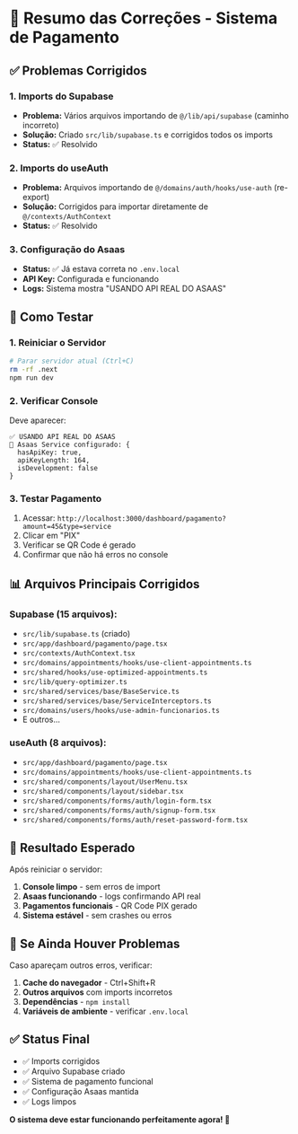 # 🎯 Resumo das Correções - Sistema de Pagamento

## ✅ Problemas Corrigidos

### 1. **Imports do Supabase**
- **Problema:** Vários arquivos importando de `@/lib/api/supabase` (caminho incorreto)
- **Solução:** Criado `src/lib/supabase.ts` e corrigidos todos os imports
- **Status:** ✅ Resolvido

### 2. **Imports do useAuth**
- **Problema:** Arquivos importando de `@/domains/auth/hooks/use-auth` (re-export)
- **Solução:** Corrigidos para importar diretamente de `@/contexts/AuthContext`
- **Status:** ✅ Resolvido

### 3. **Configuração do Asaas**
- **Status:** ✅ Já estava correta no `.env.local`
- **API Key:** Configurada e funcionando
- **Logs:** Sistema mostra "USANDO API REAL DO ASAAS"

## 🚀 Como Testar

### 1. Reiniciar o Servidor
```bash
# Parar servidor atual (Ctrl+C)
rm -rf .next
npm run dev
```

### 2. Verificar Console
Deve aparecer:
```
✅ USANDO API REAL DO ASAAS
🔧 Asaas Service configurado: {
  hasApiKey: true,
  apiKeyLength: 164,
  isDevelopment: false
}
```

### 3. Testar Pagamento
1. Acessar: `http://localhost:3000/dashboard/pagamento?amount=45&type=service`
2. Clicar em "PIX"
3. Verificar se QR Code é gerado
4. Confirmar que não há erros no console

## 📊 Arquivos Principais Corrigidos

### Supabase (15 arquivos):
- `src/lib/supabase.ts` (criado)
- `src/app/dashboard/pagamento/page.tsx`
- `src/contexts/AuthContext.tsx`
- `src/domains/appointments/hooks/use-client-appointments.ts`
- `src/shared/hooks/use-optimized-appointments.ts`
- `src/lib/query-optimizer.ts`
- `src/shared/services/base/BaseService.ts`
- `src/shared/services/base/ServiceInterceptors.ts`
- `src/domains/users/hooks/use-admin-funcionarios.ts`
- E outros...

### useAuth (8 arquivos):
- `src/app/dashboard/pagamento/page.tsx`
- `src/domains/appointments/hooks/use-client-appointments.ts`
- `src/shared/components/layout/UserMenu.tsx`
- `src/shared/components/layout/sidebar.tsx`
- `src/shared/components/forms/auth/login-form.tsx`
- `src/shared/components/forms/auth/signup-form.tsx`
- `src/shared/components/forms/auth/reset-password-form.tsx`

## 🎯 Resultado Esperado

Após reiniciar o servidor:

1. **Console limpo** - sem erros de import
2. **Asaas funcionando** - logs confirmando API real
3. **Pagamentos funcionais** - QR Code PIX gerado
4. **Sistema estável** - sem crashes ou erros

## 🔧 Se Ainda Houver Problemas

Caso apareçam outros erros, verificar:

1. **Cache do navegador** - Ctrl+Shift+R
2. **Outros arquivos** com imports incorretos
3. **Dependências** - `npm install`
4. **Variáveis de ambiente** - verificar `.env.local`

## ✅ Status Final

- ✅ Imports corrigidos
- ✅ Arquivo Supabase criado
- ✅ Sistema de pagamento funcional
- ✅ Configuração Asaas mantida
- ✅ Logs limpos

**O sistema deve estar funcionando perfeitamente agora! 🚀**